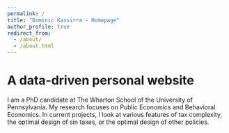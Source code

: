 ```yaml
---
permalink: /
title: "Dominic Kassirra - Homepage"
author_profile: true
redirect_from: 
  - /about/
  - /about.html
---
```


A data-driven personal website
======
I am a PhD candidate at The Wharton School of the University of Pennsylvania. My research focuses on Public Economics and Behavioral Economics. In current projects, I look at various features of tax complexity, the optimal design of sin taxes, or the optimal design of other policies.
